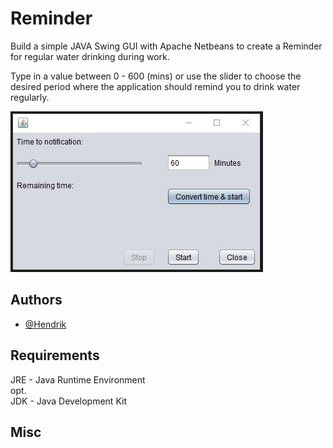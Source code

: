 
# Reminder


Build a simple JAVA Swing GUI with Apache Netbeans to create a Reminder
for regular water drinking during work. 

Type in a value between 0 - 600 (mins) or use the slider to choose
the desired period where the application should remind you to
drink water regularly.

![Reminder](Reminder.jpg)

## Authors

- [@Hendrik](https://www.github.com/henne23)


## Requirements

JRE - Java Runtime Environment \
opt.\
JDK - Java Development Kit

## Misc
